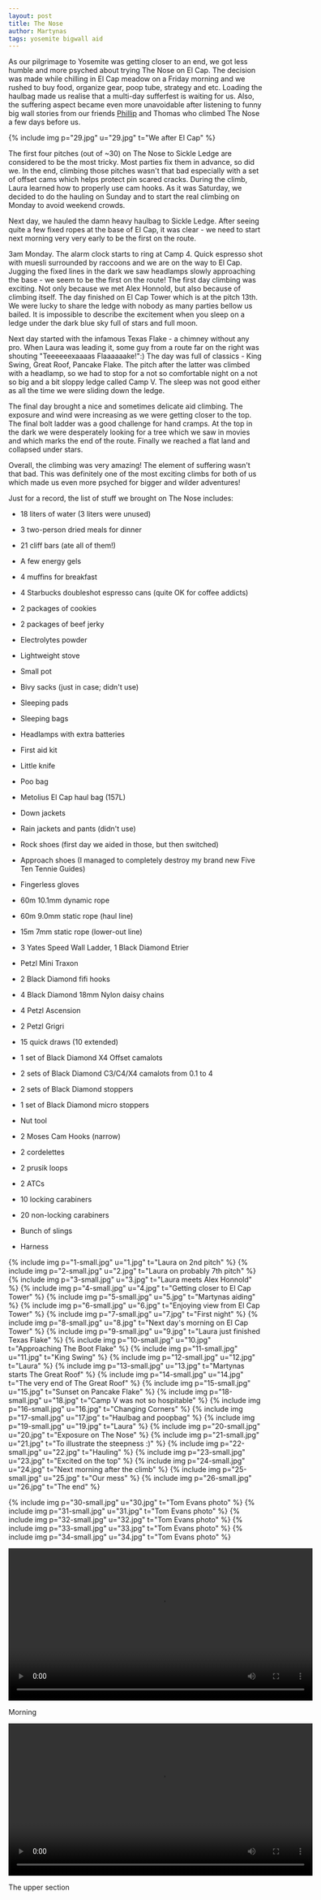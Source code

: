 ```yaml
---
layout: post
title: The Nose
author: Martynas
tags: yosemite bigwall aid
---
```


As our pilgrimage to Yosemite was getting closer to an end, we got less humble
and more psyched about trying The Nose on El Cap.  The decision was made while
chilling in El Cap meadow on a Friday morning and we rushed to buy food, organize gear,
poop tube, strategy and etc. Loading the haulbag made us realise that a multi-day sufferfest is
waiting for us. Also, the suffering aspect became even more unavoidable after listening
to funny big wall stories from our friends [Phillip](http://philippangelo.blogspot.co.uk/)
and Thomas who climbed The Nose a few days before us.

{% include img p="29.jpg" u="29.jpg" t="We after El Cap" %}
<!--break-->

The first four pitches (out of ~30) on The Nose to Sickle Ledge are considered to
be the most tricky. Most parties fix them in advance, so did we.  In the end, climbing
those pitches wasn't that bad especially with a set of offset cams which helps
protect pin scared cracks. During the climb, Laura learned how to properly use cam
hooks. As it was Saturday, we decided to do the hauling on Sunday and to start the
real climbing on Monday to avoid weekend crowds.

Next day, we hauled the damn heavy haulbag to Sickle Ledge. After seeing quite a
few fixed ropes at the base of El Cap, it was clear - we need to start next morning
very very early to be the first on the route.

3am Monday. The alarm clock starts to ring at Camp 4. Quick espresso shot with
muesli surrounded by raccoons and we are on the way to El Cap.  Jugging the fixed
lines in the dark we saw headlamps slowly approaching the base - we seem to be the
first on the route! The first day climbing was exciting.  Not only because we met
Alex Honnold, but also because of climbing itself. The day finished on El Cap Tower
which is at the pitch 13th. We were lucky to share the ledge with nobody as many
parties bellow us bailed. It is impossible to describe the excitement when you sleep
on a ledge under the dark blue sky full of stars and full moon.

Next day started with the infamous Texas Flake - a chimney without any pro. When
Laura was leading it, some guy from a route far on the right was shouting
"Teeeeeexaaaas Flaaaaaake!":) The day was full of classics - King Swing, Great
Roof, Pancake Flake. The pitch after the latter was climbed with a headlamp, so
we had to stop for a not so comfortable night on a not so big and a bit sloppy
ledge called Camp V. The sleep was not good either as all the time we were sliding
down the ledge.

The final day brought a nice and sometimes delicate aid climbing. The exposure and
wind were increasing as we were getting closer to the top. The final bolt
ladder was a good challenge for hand cramps. At the top in the dark we were
desperately looking for a tree which we saw in movies and which marks the end of the
route. Finally we reached a flat land and collapsed under stars.

Overall, the climbing was very amazing! The element of suffering wasn't that bad.
This was definitely one of the most exciting climbs for both of us which made us
even more psyched for bigger and wilder adventures!

Just for a record, the list of stuff we brought on The Nose includes:

* 18 liters of water (3 liters were unused)
* 3 two-person dried meals for dinner
* 21 cliff bars (ate all of them!)
* A few energy gels
* 4 muffins for breakfast
* 4 Starbucks doubleshot espresso cans (quite OK for coffee addicts)
* 2 packages of cookies
* 2 packages of beef jerky
* Electrolytes powder

* Lightweight stove
* Small pot
* Bivy sacks (just in case; didn't use)
* Sleeping pads
* Sleeping bags
* Headlamps with extra batteries
* First aid kit
* Little knife
* Poo bag
* Metolius El Cap haul bag (157L)
* Down jackets
* Rain jackets and pants (didn't use)
* Rock shoes (first day we aided in those, but then switched)
* Approach shoes (I managed to completely destroy my brand new Five Ten Tennie Guides)
* Fingerless gloves

* 60m 10.1mm dynamic rope
* 60m 9.0mm static rope (haul line)
* 15m 7mm static rope (lower-out line)
* 3 Yates Speed Wall Ladder, 1 Black Diamond Etrier
* Petzl Mini Traxon
* 2 Black Diamond fifi hooks
* 4 Black Diamond 18mm Nylon daisy chains
* 4 Petzl Ascension
* 2 Petzl Grigri
* 15 quick draws (10 extended)
* 1 set of Black Diamond X4 Offset camalots
* 2 sets of Black Diamond C3/C4/X4 camalots from 0.1 to 4
* 2 sets of Black Diamond stoppers
* 1 set of Black Diamond micro stoppers
* Nut tool
* 2 Moses Cam Hooks (narrow)
* 2 cordelettes
* 2 prusik loops
* 2 ATCs
* 10 locking carabiners
* 20 non-locking carabiners
* Bunch of slings
* Harness

{% include img p="1-small.jpg" u="1.jpg" t="Laura on 2nd pitch" %}
{% include img p="2-small.jpg" u="2.jpg" t="Laura on probably 7th pitch" %}
{% include img p="3-small.jpg" u="3.jpg" t="Laura meets Alex Honnold" %}
{% include img p="4-small.jpg" u="4.jpg" t="Getting closer to El Cap Tower" %}
{% include img p="5-small.jpg" u="5.jpg" t="Martynas aiding" %}
{% include img p="6-small.jpg" u="6.jpg" t="Enjoying view from El Cap Tower" %}
{% include img p="7-small.jpg" u="7.jpg" t="First night" %}
{% include img p="8-small.jpg" u="8.jpg" t="Next day's morning on El Cap Tower" %}
{% include img p="9-small.jpg" u="9.jpg" t="Laura just finished Texas Flake" %}
{% include img p="10-small.jpg" u="10.jpg" t="Approaching The Boot Flake" %}
{% include img p="11-small.jpg" u="11.jpg" t="King Swing" %}
{% include img p="12-small.jpg" u="12.jpg" t="Laura" %}
{% include img p="13-small.jpg" u="13.jpg" t="Martynas starts The Great Roof" %}
{% include img p="14-small.jpg" u="14.jpg" t="The very end of The Great Roof" %}
{% include img p="15-small.jpg" u="15.jpg" t="Sunset on Pancake Flake" %}
{% include img p="18-small.jpg" u="18.jpg" t="Camp V was not so hospitable" %}
{% include img p="16-small.jpg" u="16.jpg" t="Changing Corners" %}
{% include img p="17-small.jpg" u="17.jpg" t="Haulbag and poopbag" %}
{% include img p="19-small.jpg" u="19.jpg" t="Laura" %}
{% include img p="20-small.jpg" u="20.jpg" t="Exposure on The Nose" %}
{% include img p="21-small.jpg" u="21.jpg" t="To illustrate the steepness :)" %}
{% include img p="22-small.jpg" u="22.jpg" t="Hauling" %}
{% include img p="23-small.jpg" u="23.jpg" t="Excited on the top" %}
{% include img p="24-small.jpg" u="24.jpg" t="Next morning after the climb" %}
{% include img p="25-small.jpg" u="25.jpg" t="Our mess" %}
{% include img p="26-small.jpg" u="26.jpg" t="The end" %}

{% include img p="30-small.jpg" u="30.jpg" t="Tom Evans photo" %}
{% include img p="31-small.jpg" u="31.jpg" t="Tom Evans photo" %}
{% include img p="32-small.jpg" u="32.jpg" t="Tom Evans photo" %}
{% include img p="33-small.jpg" u="33.jpg" t="Tom Evans photo" %}
{% include img p="34-small.jpg" u="34.jpg" t="Tom Evans photo" %}

<div class="image-wrapper">
<video width="600" controls>
      <source src="http://www.vagabonds.lt/images/2016-12-01-the-nose/video1.webm" type="video/webm">
      Your browser doesn't support HTML5 video tag.
</video>
<p class="image-caption">Morning</p>
</div>
<div class="image-wrapper">
<video width="600" controls>
      <source src="http://www.vagabonds.lt/images/2016-12-01-the-nose/video2.webm" type="video/webm">
      Your browser doesn't support HTML5 video tag.
</video>
<p class="image-caption">The upper section</p>
</div>

